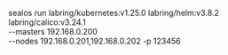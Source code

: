 sealos run labring/kubernetes:v1.25.0 labring/helm:v3.8.2 labring/calico:v3.24.1 \
--masters 192.168.0.200 \
--nodes 192.168.0.201,192.168.0.202 -p 123456